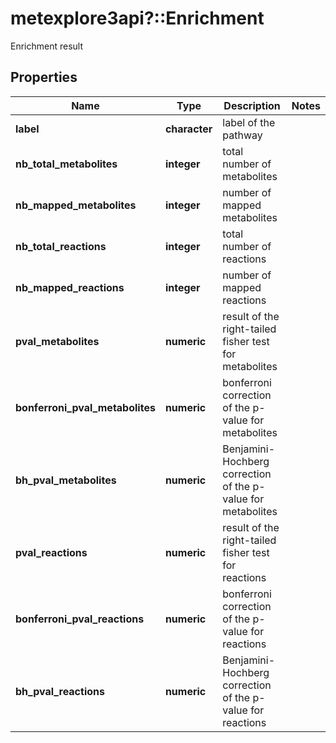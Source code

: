# metexplore3api?::Enrichment

Enrichment result

## Properties
Name | Type | Description | Notes
------------ | ------------- | ------------- | -------------
**label** | **character** | label of the pathway | 
**nb_total_metabolites** | **integer** | total number of metabolites | 
**nb_mapped_metabolites** | **integer** | number of mapped metabolites | 
**nb_total_reactions** | **integer** | total number of reactions | 
**nb_mapped_reactions** | **integer** | number of mapped reactions | 
**pval_metabolites** | **numeric** | result of the right-tailed fisher test for metabolites | 
**bonferroni_pval_metabolites** | **numeric** | bonferroni correction of the p-value for metabolites | 
**bh_pval_metabolites** | **numeric** | Benjamini-Hochberg correction of the p-value for metabolites | 
**pval_reactions** | **numeric** | result of the right-tailed fisher test for reactions | 
**bonferroni_pval_reactions** | **numeric** | bonferroni correction of the p-value for reactions | 
**bh_pval_reactions** | **numeric** | Benjamini-Hochberg correction of the p-value for reactions | 


